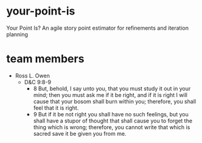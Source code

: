# your-point-is
Your Point Is? An agile story point estimator for refinements and iteration planning

# team members
* Ross L. Owen
  * D&C 9:8-9
    * 8 But, behold, I say unto you, that you must study it out in your mind; then you must ask me if it be right, and if it is right I will cause that your bosom shall burn within you; therefore, you shall feel that it is right.
    * 9 But if it be not right you shall have no such feelings, but you shall have a stupor of thought that shall cause you to forget the thing which is wrong; therefore, you cannot write that which is sacred save it be given you from me.
